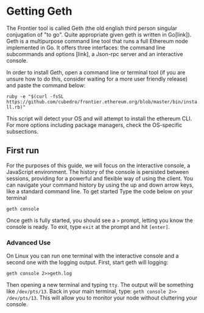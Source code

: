 # Getting Geth

The Frontier tool is called Geth (the old english third person singular conjugation of "to go". Quite appropriate given geth is written in Go[link]). Geth is a multipurpose command line tool that runs a full Ethereum node implemented in Go. It offers three interfaces: the command line subcommands and options [link], a Json-rpc server and an interactive console.  

In order to install Geth, open a command line or terminal tool (if you are unsure how to do this, consider waiting for a more user friendly release) and paste the command below:

`ruby -e "$(curl -fsSL https://github.com/cubedro/frontier.ethereum.org/blob/master/bin/install.rb)"`

This script will detect your OS and will attempt to install the ethereum CLI. For more options including package managers, check the OS-specific subsections.

## First run

For the purposes of this guide, we will focus on the interactive console, a JavaScript environment. The history of the console is persisted between sessions, providing for a powerful and flexible way of using the client. You can navigate your command history by using the up and down arrow keys, like a standard command line. To get started Type the code below on your terminal

`geth console`

Once geth is fully started, you should see a `>` prompt, letting you know the console is ready. To exit, type `exit` at the prompt and hit `[enter]`.

### Advanced Use

On Linux you can run one terminal with the interactive console and a second one with the logging output. First, start geth will logging:

`geth console 2>>geth.log`

Then opening a new terminal and typing `tty`. The output will be something like `/dev/pts/13`. Back in your main terminal, type: `geth console 2>> /dev/pts/13`. This will allow you to monitor your node without cluttering your console.